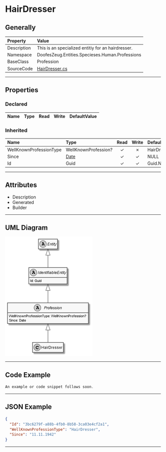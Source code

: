 ﻿# HairDresser

## Generally

|Property|Value|
|:-|:-|
|Description|This is an specialized entitiy for an hairdresser.|
|Namespace|DoofesZeug.Entities.Specieses.Human.Professions|
|BaseClass|Profession|
|SourceCode|[HairDresser.cs](../../../../DoofesZeug.Library/Src/Entities/Specieses/Human/Professions/HairDresser.cs)|

---

## Properties

### Declared

|Name|Type|Read|Write|DefaultValue|
|:---|:---|:--:|:---:|:-----------|

### Inherited

|Name|Type|Read|Write|DefaultValue|
|:---|:---|:--:|:---:|:-----------|
|WellKnownProfessionType|WellKnownProfession?|&#x2713;|&#x2717;|HairDresser|
|Since|[Date](../../Entities/DoofesZeug.Entities.DateAndTime/Date.md)|&#x2713;|&#x2713;|NULL|
|Id|Guid|&#x2713;|&#x2713;|Guid.NewGuid()|

---

## Attributes

- Description
- Generated
- Builder

---

## UML Diagram

![HairDresser.png](./HairDresser.png "HairDresser")

---

## Code Example

```cs
An example or code snippet follows soon.
```

---

## JSON Example

```json
{
  "Id": "3bc6279f-a88b-4fb0-8b58-3ca03e4cf2a1",
  "WellKnownProfessionType": "HairDresser",
  "Since": "11.11.1942"
}
```

---

